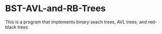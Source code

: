 # BST-AVL-and-RB-Trees
This is a program that implements binary seach trees, AVL trees, and red-black trees 
